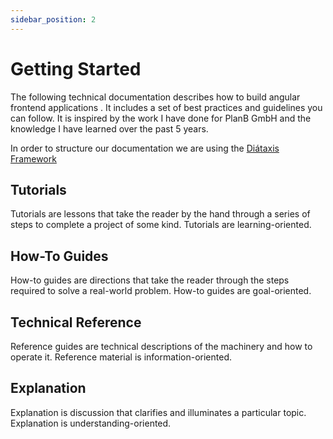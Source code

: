 ```yaml
---
sidebar_position: 2
---
```


# Getting Started
The following technical documentation describes how to build angular frontend applications . It includes a set of best practices and guidelines you can follow. It is inspired by the work I have done for PlanB GmbH and the knowledge I have learned over the past 5 years.

In order to structure our documentation we are using the [Diátaxis Framework](https://diataxis.fr/)

## Tutorials

Tutorials are lessons that take the reader by the hand through a series of steps to complete a project of some kind. Tutorials are learning-oriented.

## How-To Guides

How-to guides are directions that take the reader through the steps required to solve a real-world problem. How-to guides are goal-oriented.

## Technical Reference

Reference guides are technical descriptions of the machinery and how to operate it. Reference material is information-oriented.

## Explanation

Explanation is discussion that clarifies and illuminates a particular topic. Explanation is understanding-oriented.